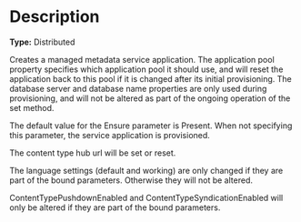 # Description

**Type:** Distributed

Creates a managed metadata service application. The application pool property
specifies which application pool it should use, and will reset the application
back to this pool if it is changed after its initial provisioning. The
database server and database name properties are only used during
provisioning, and will not be altered as part of the ongoing operation of the
set method.

The default value for the Ensure parameter is Present. When not specifying this
parameter, the service application is provisioned.

The content type hub url will be set or reset.

The language settings (default and working) are only changed if they are part of
the bound parameters. Otherwise they will not be altered.

ContentTypePushdownEnabled and ContentTypeSyndicationEnabled will only be altered
if they are part of the bound parameters.
